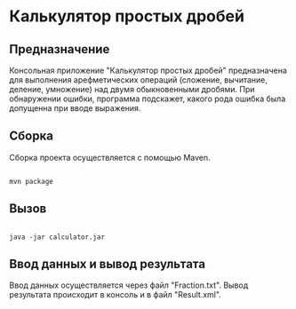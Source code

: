 # Калькулятор простых дробей

## Предназначение  

Консольная приложение "Калькулятор простых дробей" предназначена для выполнения арефметических операций (сложение, вычитание, деление, умножение) над двумя обыкновенными дробями. При обнаружении ошибки, программа подскажет, какого рода ошибка была допущенна при вводе выражения.

## Сборка

Сборка проекта осуществляется с помощью Maven.

```

mvn package

```

## Вызов

```

java -jar calculator.jar

```


## Ввод данных и вывод результата

Ввод данных осуществляется через файл "Fraction.txt". Вывод результата происходит в консоль и в файл "Result.xml".

